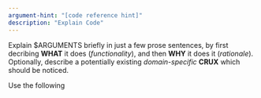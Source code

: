 ```yaml
---
argument-hint: "[code reference hint]"
description: "Explain Code"
---
```


Explain $ARGUMENTS briefly in just a few prose sentences,
by first decribing **WHAT** it does (*functionality*),
and then **WHY** it does it (*rationale*).
Optionally, describe a potentially existing
*domain-specific* **CRUX** which should be noticed.

Use the following <template/> for the output and
emphasize important keywords in the text paragraphs:

<template>
Explanation of: **$ARGUMENTS**

&#x25CB; **WHAT**: [...]

&#x25CB; **WHY**:  [...]

&#x25CB; **CRUX**: [...]
</template>

